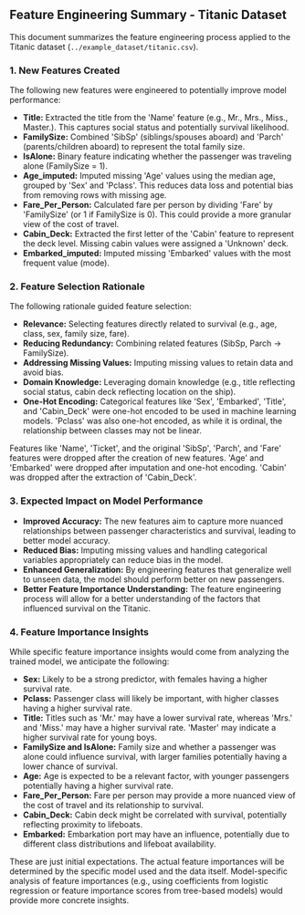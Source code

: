 ## Feature Engineering Summary - Titanic Dataset

This document summarizes the feature engineering process applied to the Titanic dataset (`../example_dataset/titanic.csv`).

### 1. New Features Created

The following new features were engineered to potentially improve model performance:

*   **Title:** Extracted the title from the 'Name' feature (e.g., Mr., Mrs., Miss., Master.). This captures social status and potentially survival likelihood.
*   **FamilySize:** Combined 'SibSp' (siblings/spouses aboard) and 'Parch' (parents/children aboard) to represent the total family size.
*   **IsAlone:** Binary feature indicating whether the passenger was traveling alone (FamilySize = 1).
*   **Age_imputed:** Imputed missing 'Age' values using the median age, grouped by 'Sex' and 'Pclass'. This reduces data loss and potential bias from removing rows with missing age.
*   **Fare_Per_Person:** Calculated fare per person by dividing 'Fare' by 'FamilySize' (or 1 if FamilySize is 0). This could provide a more granular view of the cost of travel.
*   **Cabin_Deck:** Extracted the first letter of the 'Cabin' feature to represent the deck level. Missing cabin values were assigned a 'Unknown' deck.
*   **Embarked_imputed:** Imputed missing 'Embarked' values with the most frequent value (mode).

### 2. Feature Selection Rationale

The following rationale guided feature selection:

*   **Relevance:** Selecting features directly related to survival (e.g., age, class, sex, family size, fare).
*   **Reducing Redundancy:** Combining related features (SibSp, Parch -> FamilySize).
*   **Addressing Missing Values:** Imputing missing values to retain data and avoid bias.
*   **Domain Knowledge:** Leveraging domain knowledge (e.g., title reflecting social status, cabin deck reflecting location on the ship).
*   **One-Hot Encoding:** Categorical features like 'Sex', 'Embarked', 'Title', and 'Cabin_Deck' were one-hot encoded to be used in machine learning models.  'Pclass' was also one-hot encoded, as while it is ordinal, the relationship between classes may not be linear.

Features like 'Name', 'Ticket', and the original 'SibSp', 'Parch', and 'Fare' features were dropped after the creation of new features. 'Age' and 'Embarked' were dropped after imputation and one-hot encoding.  'Cabin' was dropped after the extraction of 'Cabin_Deck'.

### 3. Expected Impact on Model Performance

*   **Improved Accuracy:** The new features aim to capture more nuanced relationships between passenger characteristics and survival, leading to better model accuracy.
*   **Reduced Bias:** Imputing missing values and handling categorical variables appropriately can reduce bias in the model.
*   **Enhanced Generalization:** By engineering features that generalize well to unseen data, the model should perform better on new passengers.
*   **Better Feature Importance Understanding:** The feature engineering process will allow for a better understanding of the factors that influenced survival on the Titanic.

### 4. Feature Importance Insights

While specific feature importance insights would come from analyzing the trained model, we anticipate the following:

*   **Sex:** Likely to be a strong predictor, with females having a higher survival rate.
*   **Pclass:** Passenger class will likely be important, with higher classes having a higher survival rate.
*   **Title:** Titles such as 'Mr.' may have a lower survival rate, whereas 'Mrs.' and 'Miss.' may have a higher survival rate. 'Master' may indicate a higher survival rate for young boys.
*   **FamilySize and IsAlone:** Family size and whether a passenger was alone could influence survival, with larger families potentially having a lower chance of survival.
*   **Age:** Age is expected to be a relevant factor, with younger passengers potentially having a higher survival rate.
*   **Fare_Per_Person:** Fare per person may provide a more nuanced view of the cost of travel and its relationship to survival.
*   **Cabin_Deck:** Cabin deck might be correlated with survival, potentially reflecting proximity to lifeboats.
*   **Embarked:** Embarkation port may have an influence, potentially due to different class distributions and lifeboat availability.

These are just initial expectations. The actual feature importances will be determined by the specific model used and the data itself. Model-specific analysis of feature importances (e.g., using coefficients from logistic regression or feature importance scores from tree-based models) would provide more concrete insights.